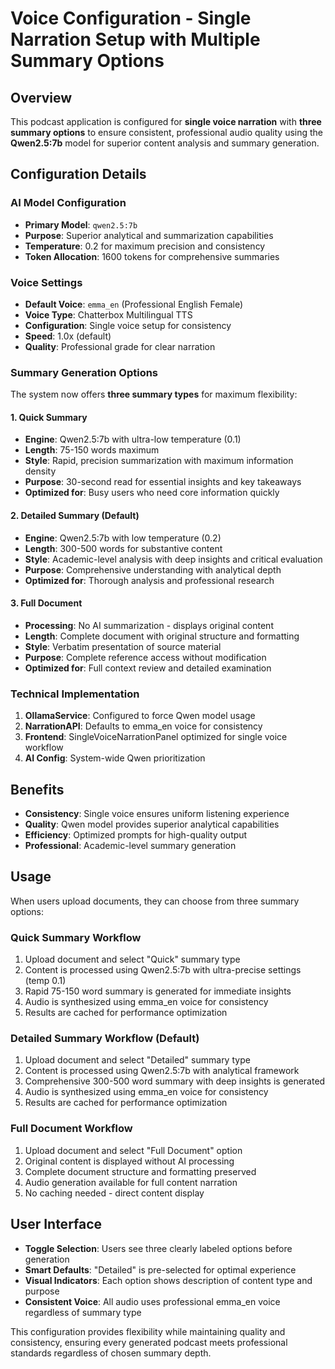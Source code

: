 # Voice Configuration - Single Narration Setup with Multiple Summary Options

## Overview
This podcast application is configured for **single voice narration** with **three summary options** to ensure consistent, professional audio quality using the **Qwen2.5:7b** model for superior content analysis and summary generation.

## Configuration Details

### AI Model Configuration
- **Primary Model**: `qwen2.5:7b`
- **Purpose**: Superior analytical and summarization capabilities
- **Temperature**: 0.2 for maximum precision and consistency
- **Token Allocation**: 1600 tokens for comprehensive summaries

### Voice Settings
- **Default Voice**: `emma_en` (Professional English Female)
- **Voice Type**: Chatterbox Multilingual TTS
- **Configuration**: Single voice setup for consistency
- **Speed**: 1.0x (default)
- **Quality**: Professional grade for clear narration

### Summary Generation Options
The system now offers **three summary types** for maximum flexibility:

#### 1. Quick Summary
- **Engine**: Qwen2.5:7b with ultra-low temperature (0.1)
- **Length**: 75-150 words maximum
- **Style**: Rapid, precision summarization with maximum information density
- **Purpose**: 30-second read for essential insights and key takeaways
- **Optimized for**: Busy users who need core information quickly

#### 2. Detailed Summary (Default)
- **Engine**: Qwen2.5:7b with low temperature (0.2)
- **Length**: 300-500 words for substantive content
- **Style**: Academic-level analysis with deep insights and critical evaluation
- **Purpose**: Comprehensive understanding with analytical depth
- **Optimized for**: Thorough analysis and professional research

#### 3. Full Document
- **Processing**: No AI summarization - displays original content
- **Length**: Complete document with original structure and formatting
- **Style**: Verbatim presentation of source material
- **Purpose**: Complete reference access without modification
- **Optimized for**: Full context review and detailed examination

### Technical Implementation
1. **OllamaService**: Configured to force Qwen model usage
2. **NarrationAPI**: Defaults to emma_en voice for consistency
3. **Frontend**: SingleVoiceNarrationPanel optimized for single voice workflow
4. **AI Config**: System-wide Qwen prioritization

## Benefits
- **Consistency**: Single voice ensures uniform listening experience
- **Quality**: Qwen model provides superior analytical capabilities
- **Efficiency**: Optimized prompts for high-quality output
- **Professional**: Academic-level summary generation

## Usage
When users upload documents, they can choose from three summary options:

### Quick Summary Workflow
1. Upload document and select "Quick" summary type
2. Content is processed using Qwen2.5:7b with ultra-precise settings (temp 0.1)
3. Rapid 75-150 word summary is generated for immediate insights
4. Audio is synthesized using emma_en voice for consistency
5. Results are cached for performance optimization

### Detailed Summary Workflow (Default)
1. Upload document and select "Detailed" summary type
2. Content is processed using Qwen2.5:7b with analytical framework
3. Comprehensive 300-500 word summary with deep insights is generated
4. Audio is synthesized using emma_en voice for consistency
5. Results are cached for performance optimization

### Full Document Workflow
1. Upload document and select "Full Document" option
2. Original content is displayed without AI processing
3. Complete document structure and formatting preserved
4. Audio generation available for full content narration
5. No caching needed - direct content display

## User Interface
- **Toggle Selection**: Users see three clearly labeled options before generation
- **Smart Defaults**: "Detailed" is pre-selected for optimal experience
- **Visual Indicators**: Each option shows description of content type and purpose
- **Consistent Voice**: All audio uses professional emma_en voice regardless of summary type

This configuration provides flexibility while maintaining quality and consistency, ensuring every generated podcast meets professional standards regardless of chosen summary depth.